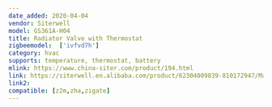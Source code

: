 ```yaml
---
date_added: 2020-04-04
vendor: Siterwell
model: GS361A-H04  
title: Radiator Valve with Thermostat
zigbeemodel:  ['ivfvd7h']
category: hvac
supports: temperature, thermostat, battery
mlink: https://www.china-siter.com/product/194.html
link: https://siterwell.en.alibaba.com/product/62304009839-810172947/Manufacture_Smoke_alarm_system_TRV_bluetooth_tuya_zigbee_wifi_rf_smart_radiator_room_thermostat.html
link2: 
compatible: [z2m,zha,zigate]
---
```

